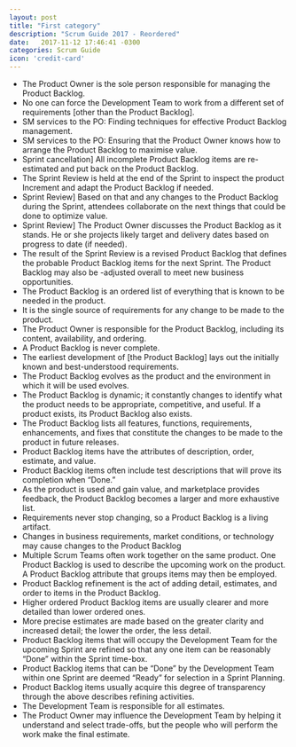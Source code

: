 ```yaml
---
layout: post
title: "First category"
description: "Scrum Guide 2017 - Reordered"
date:   2017-11-12 17:46:41 -0300
categories: Scrum Guide
icon: 'credit-card'
---
```

- The Product Owner is the sole person responsible for managing the Product Backlog.
- No one can force the Development Team to work from a different set of requirements [other than the Product Backlog].
- SM services to the PO: Finding techniques for effective Product Backlog management.
- SM services to the PO: Ensuring that the Product Owner knows how to arrange the Product Backlog to maximise value.
- Sprint cancellation] All incomplete Product Backlog items are re-estimated and put back on the Product Backlog.
- The Sprint Review is held at the end of the Sprint to inspect the product Increment and adapt the Product Backlog if needed.
- Sprint Review] Based on that and any changes to the Product Backlog during the Sprint, attendees collaborate on the next things that could be done to optimize value.
- Sprint Review] The Product Owner discusses the Product Backlog as it stands. He or she projects likely target and delivery dates based on progress to date (if needed).
- The result of the Sprint Review is a revised Product Backlog that defines the probable Product Backlog items for the next Sprint. The Product Backlog may also be -adjusted overall to meet new business opportunities.
- The Product Backlog is an ordered list of everything that is known to be needed in the product.
- It is the single source of requirements for any change to be made to the product.
- The Product Owner is responsible for the Product Backlog, including its content, availability, and ordering.
- A Product Backlog is never complete.
- The earliest development of [the Product Backlog] lays out the initially known and best-understood requirements.
- The Product Backlog evolves as the product and the environment in which it will be used evolves.
- The Product Backlog is dynamic; it constantly changes to identify what the product needs to be appropriate, competitive, and useful. If a product exists, its Product Backlog also exists.
- The Product Backlog lists all features, functions, requirements, enhancements, and fixes that constitute the changes to be made to the product in future releases.
- Product Backlog items have the attributes of description, order, estimate, and value.
- Product Backlog items often include test descriptions that will prove its completion when “Done.”
- As the product is used and gain value, and marketplace provides feedback, the Product Backlog becomes a larger and more exhaustive list.
- Requirements never stop changing, so a Product Backlog is a living artifact.
- Changes in business requirements, market conditions, or technology may cause changes to the Product Backlog
- Multiple Scrum Teams often work together on the same product. One Product Backlog is used to describe the upcoming work on the product. A Product Backlog attribute that groups items may then be employed.
- Product Backlog refinement is the act of adding detail, estimates, and order to items in the Product Backlog.
- Higher ordered Product Backlog items are usually clearer and more detailed than lower ordered ones.
- More precise estimates are made based on the greater clarity and increased detail; the lower the order, the less detail.
- Product Backlog items that will occupy the Development Team for the upcoming Sprint are refined so that any one item can be reasonably “Done” within the Sprint time-box.
- Product Backlog items that can be “Done” by the Development Team within one Sprint are deemed “Ready” for selection in a Sprint Planning.
- Product Backlog items usually acquire this degree of transparency through the above describes refining activities.
- The Development Team is responsible for all estimates.
- The Product Owner may influence the Development Team by helping it understand and select trade-offs, but the people who will perform the work make the final estimate.

